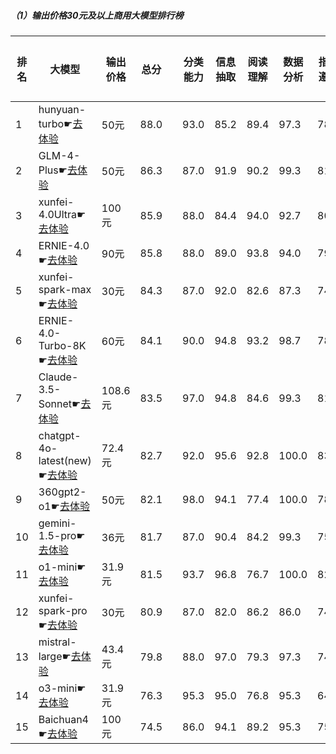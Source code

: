 ##### （1）输出价格30元及以上商用大模型排行榜
|排名|大模型|输出价格|总分| |分类能力|信息抽取|阅读理解|数据分析|指令遵从|算术运算|初中数学|符号推理|代词理解|诗词匹配|公务员考试|律师资格考试|高考|高中学科|初中学科|小学学科|常识推理|文本蕴含|成语理解|情感分析|演绎推理|C3中文阅读理解|
|---|-----|-------|---|-|------|-------|------|-------|------|-------|------|-------|-------|------|---------|----------|---|------|-------|------|-------|-------|------|-------|------|-----------|
|1|hunyuan-turbo☛[去体验](https://easyllm.site/static/modelcompare.html?type=proprietary)|50元|88.0| |93.0|85.2|89.4|                    97.3|78.0|99.5|93.7|83.2|                    92.0|82.4|76.2|69.1|                    90.6|93.1|95.9|86.2|                    74.7|77.4|87.0|98.0|                    90.2|98.0|
|2|GLM-4-Plus☛[去体验](https://easyllm.site/static/modelcompare.html?type=proprietary)|50元|86.3| |87.0|91.9|90.2|                    99.3|81.0|88.7|89.5|87.0|                    90.9|89.4|76.7|56.8|                    86.9|88.7|92.1|87.8|                    75.8|71.0|90.0|97.0|                    94.3|100.0|
|3|xunfei-4.0Ultra☛[去体验](https://easyllm.site/static/modelcompare.html?type=proprietary)|100元|85.9| |88.0|84.4|94.0|                    92.7|80.0|94.3|93.7|81.9|                    92.0|85.0|72.0|62.0|                    83.1|88.8|95.2|88.0|                    76.8|64.0|92.0|96.0|                    94.0|100.0|
|4|ERNIE-4.0☛[去体验](https://easyllm.site/static/modelcompare.html?type=proprietary)|90元|85.8| |88.0|89.0|93.8|                    94.0|79.0|100.0|88.6|82.8|                    92.0|84.0|76.0|61.0|                    83.7|87.9|94.1|85.6|                    81.8|78.0|94.0|92.0|                    82.0|100.0|
|5|xunfei-spark-max☛[去体验](https://easyllm.site/static/modelcompare.html?type=proprietary)|30元|84.3| |87.0|92.0|82.6|                    87.3|74.0|93.5|93.7|72.5|                    91.6|87.0|70.4|59.6|                    84.7|89.5|94.7|89.2|                    76.8|61.5|85.3|97.2|                    91.9|95.3|
|6|ERNIE-4.0-Turbo-8K☛[去体验](https://easyllm.site/static/modelcompare.html?type=proprietary)|60元|84.1| |90.0|94.8|93.2|                    98.7|78.0|97.7|82.9|82.8|                    92.7|86.4|71.7|58.6|                    81.0|83.6|92.5|86.8|                    81.8|71.8|92.0|98.0|                    61.8|97.0|
|7|Claude-3.5-Sonnet☛[去体验](https://easyllm.site/static/modelcompare.html?type=proprietary)|108.6元|83.5| |97.0|94.8|84.6|                    99.3|81.8|92.2|82.7|91.1|                    95.1|86.1|64.0|42.0|                    73.9|76.8|84.6|86.7|                    80.8|67.0|100.0|94.0|                    98.0|100.0|
|8|chatgpt-4o-latest(new)☛[去体验](https://easyllm.site/static/modelcompare.html?type=proprietary)|72.4元|82.7| |92.0|95.6|92.8|                    100.0|83.5|100.0|90.3|88.0|                    88.0|76.0|64.0|39.0|                    72.1|76.0|84.6|81.5|                    78.0|66.0|100.0|92.0|                    100.0|98.0|
|9|360gpt2-o1☛[去体验](https://easyllm.site/static/modelcompare.html?type=proprietary)|50元|82.1| |98.0|94.1|77.4|                    100.0|78.8|90.4|91.5|85.5|                    89.2|83.8|70.5|48.0|                    79.9|76.0|86.2|81.5|                    71.7|58.7|81.0|96.0|                    95.1|96.0|
|10|gemini-1.5-pro☛[去体验](https://easyllm.site/static/modelcompare.html?type=proprietary)|36元|81.7| |87.0|90.4|84.2|                    99.3|75.0|92.2|92.5|85.9|                    91.3|84.2|69.7|31.3|                    77.7|80.4|86.0|81.4|                    80.8|63.9|88.1|94.1|                    98.4|96.6|
|11|o1-mini☛[去体验](https://easyllm.site/static/modelcompare.html?type=proprietary)|31.9元|81.5| |93.7|96.8|76.7|                    100.0|82.2|99.0|94.9|88.9|                    95.5|83.5|77.1|24.9|                    74.4|62.4|76.1|88.1|                    75.8|72.6|86.0|97.0|                    97.6|98.0|
|12|xunfei-spark-pro☛[去体验](https://easyllm.site/static/modelcompare.html?type=proprietary)|30元|80.9| |87.0|82.0|86.2|                    86.0|74.0|94.0|94.6|35.0|                    90.9|86.9|60.8|63.0|                    78.4|84.9|92.0|85.5|                    76.8|57.1|86.1|97.4|                    85.4|95.3|
|13|mistral-large☛[去体验](https://easyllm.site/static/modelcompare.html?type=proprietary)|43.4元|79.8| |88.0|97.0|79.3|                    97.3|74.6|93.7|88.7|89.5|                    91.3|82.6|66.5|33.5|                    69.8|73.0|82.9|84.1|                    75.6|62.0|84.6|94.8|                    96.7|95.5|
|14|o3-mini☛[去体验](https://easyllm.site/static/modelcompare.html?type=proprietary)|31.9元|76.3| |95.3|95.0|76.8|                    95.3|64.4|96.2|84.8|81.2|                    89.0|72.5|62.2|26.1|                    61.6|64.9|78.5|77.8|                    73.7|59.1|85.6|96.9|                    91.1|93.1|
|15|Baichuan4☛[去体验](https://easyllm.site/static/modelcompare.html?type=proprietary)|100元|74.5| |86.0|94.1|89.2|                    95.3|75.0|78.2|75.1|82.3|                    90.0|83.0|62.0|34.4|                    71.6|77.2|87.3|82.6|                    75.8|25.0|92.0|98.0|                    14.0|98.0|
    
